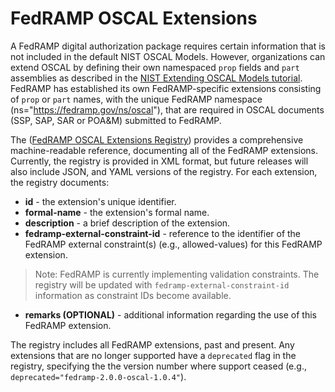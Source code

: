 # FedRAMP OSCAL Extensions

A FedRAMP digital authorization package requires certain information that is not included in the default NIST OSCAL Models.  However, organizations can extend OSCAL by defining their own namespaced `prop` fields and `part` assemblies as described in the [NIST Extending OSCAL Models tutorial](https://pages.nist.gov/OSCAL/learn/tutorials/general/extension/).  FedRAMP has established its own FedRAMP-specific extensions consisting of `prop` or `part` names, with the unique FedRAMP namespace (ns="https://fedramp.gov/ns/oscal"), that are required in OSCAL documents (SSP, SAP, SAR or POA&M) submitted to FedRAMP.

The ([FedRAMP OSCAL Extensions Registry](fedramp_extensions_registry.xml)) provides a comprehensive machine-readable reference, documenting all of the FedRAMP extensions.  Currently, the registry is provided in XML format, but future releases will also include JSON, and YAML versions of the registry. For each extension, the registry documents:
- **id** - the extension's unique identifier.
- **formal-name** - the extension's formal name.
- **description** - a brief description of the extension.
- **fedramp-external-constraint-id** - reference to the identifier of the FedRAMP external constraint(s) (e.g., allowed-values) for this FedRAMP extension.
> Note: FedRAMP is currently implementing validation constraints.  The registry will be updated with `fedramp-external-constraint-id` information as constraint IDs become available. 
- **remarks (OPTIONAL)** - additional information regarding the use of this FedRAMP extension.

The registry includes all FedRAMP extensions, past and present.  Any extensions that are no longer supported have a `deprecated` flag in the registry, specifying the the version number where support ceased (e.g., `deprecated="fedramp-2.0.0-oscal-1.0.4"`).